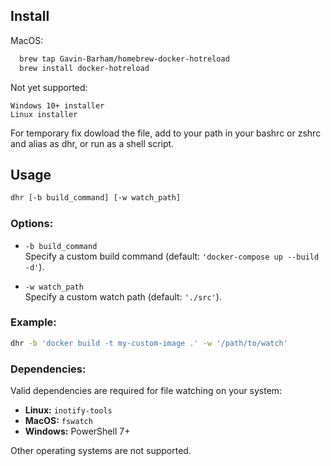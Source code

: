 ## Install
MacOS: 
```bash
  brew tap Gavin-Barham/homebrew-docker-hotreload
  brew install docker-hotreload
```
Not yet supported:
```
Windows 10+ installer
Linux installer
```
For temporary fix dowload the file, add to your path in your bashrc or zshrc and alias as dhr, or run as a shell script.

## Usage

```bash
dhr [-b build_command] [-w watch_path]
```

### Options:

- `-b build_command`  
  Specify a custom build command (default: `'docker-compose up --build -d'`).

- `-w watch_path`  
  Specify a custom watch path (default: `'./src'`).

### Example:

```bash
dhr -b 'docker build -t my-custom-image .' -w '/path/to/watch'
```

### Dependencies:

Valid dependencies are required for file watching on your system:
- **Linux:** `inotify-tools`
- **MacOS:** `fswatch`
- **Windows:** PowerShell 7+

Other operating systems are not supported.
